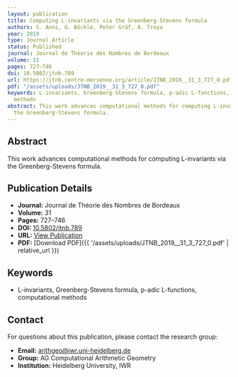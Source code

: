 ```yaml
---
layout: publication
title: Computing L-invariants via the Greenberg-Stevens formula
authors: S. Anni, G. Böckle, Peter Gräf, A. Troya
year: 2019
type: Journal Article
status: Published
journal: Journal de Théorie des Nombres de Bordeaux
volume: 31
pages: 727–746
doi: 10.5802/jtnb.789
url: https://jtnb.centre-mersenne.org/article/JTNB_2019__31_3_727_0.pdf
pdf: "/assets/uploads/JTNB_2019__31_3_727_0.pdf"
keywords: L-invariants, Greenberg-Stevens formula, p-adic L-functions, computational
  methods
abstract: This work advances computational methods for computing L-invariants via
  the Greenberg-Stevens formula.
---
```

## Abstract

This work advances computational methods for computing L-invariants via the Greenberg-Stevens formula.

## Publication Details

- **Journal:** Journal de Théorie des Nombres de Bordeaux
- **Volume:** 31
- **Pages:** 727–746
- **DOI:** [10.5802/jtnb.789](10.5802/jtnb.789)
- **URL:** [View Publication](https://jtnb.centre-mersenne.org/article/JTNB_2019__31_3_727_0.pdf)
- **PDF:** [Download PDF]({{ \'/assets/uploads/JTNB_2019__31_3_727_0.pdf\' | relative_url }})

## Keywords

- L-invariants, Greenberg-Stevens formula, p-adic L-functions, computational methods


## Contact

For questions about this publication, please contact the research group:
- **Email:** arithgeo@iwr.uni-heidelberg.de
- **Group:** AG Computational Arithmetic Geometry
- **Institution:** Heidelberg University, IWR